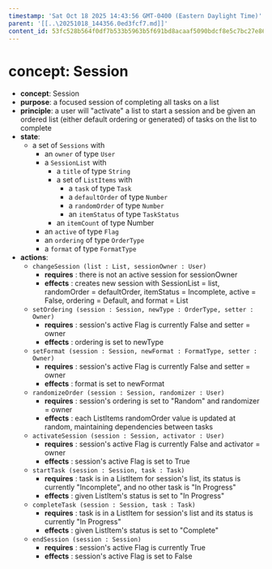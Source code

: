 ```yaml
---
timestamp: 'Sat Oct 18 2025 14:43:56 GMT-0400 (Eastern Daylight Time)'
parent: '[[..\20251018_144356.0ed3fcf7.md]]'
content_id: 53fc528b564f0df7b533b5963b5f691bd8acaaf5090bdcf8e5c7bc27e8698c95
---
```


# concept: Session

* **concept**: Session
* **purpose**: a focused session of completing all tasks on a list
* **principle**: a user will "activate" a list to start a session and be given an ordered list (either default ordering or generated) of tasks on the list to complete
* **state**:
  * a set of `Sessions` with
    * an `owner` of type `User`
    * a `SessionList` with
      * a `title` of type `String`
      * a set of `ListItems` with
        * a `task` of type `Task`
        * a `defaultOrder` of type `Number`
        * a `randomOrder` of type  `Number`
        * an `itemStatus` of type `TaskStatus`
      * an `itemCount` of type Number
    * an `active` of type `Flag`
    * an `ordering` of type `OrderType`
    * a `format` of type `FormatType`
* **actions**:
  * `changeSession (list : List, sessionOwner : User)`
    * **requires** : there is not an active session for sessionOwner
    * **effects** : creates new session with SessionList = list, randomOrder = defaultOrder, itemStatus = Incomplete, active = False, ordering = Default, and format = List
  * `setOrdering (session : Session, newType : OrderType, setter : Owner)`
    * **requires** : session's active Flag is currently False and setter = owner
    * **effects** : ordering is set to newType
  * `setFormat (session : Session, newFormat : FormatType, setter : Owner)`
    * **requires** : session's active Flag is currently False and setter = owner
    * **effects** : format is set to newFormat
  * `randomizeOrder (session : Session, randomizer : User)`
    * **requires** : session's ordering is set to "Random" and randomizer = owner
    * **effects** : each ListItems randomOrder value is updated at random, maintaining dependencies between tasks
  * `activateSession (session : Session, activator : User)`
    * **requires** : session's active Flag is currently False and activator = owner
    * **effects** : session's active Flag is set to True
  * `startTask (session : Session, task : Task)`
    * **requires** : task is in a ListItem for session's list, its status is currently "Incomplete", and no other task is "In Progress"
    * **effects** : given ListItem's status is set to "In Progress"
  * `completeTask (session : Session, task : Task)`
    * **requires** : task is in a ListItem for session's list and its status is currently "In Progress"
    * **effects** : given ListItem's status is set to "Complete"
  * `endSession (session : Session)`
    * **requires** : session's active Flag is currently True
    * **effects** : session's active Flag is set to False
